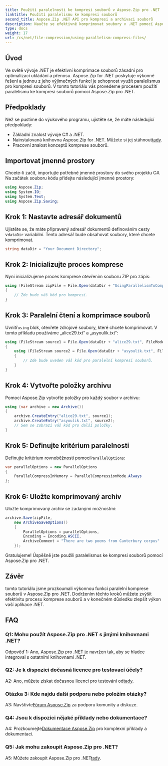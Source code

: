 ```yaml
---
title: Použití paralelnosti ke kompresi souborů v Aspose.Zip pro .NET
linktitle: Použití paralelismu ke kompresi souborů
second_title: Aspose.Zip .NET API pro kompresi a archivaci souborů
description: Naučte se efektivně komprimovat soubory v .NET pomocí Aspose.Zip. Využijte sílu paralelismu s naším výukovým programem krok za krokem.
type: docs
weight: 17
url: /cs/net/file-compression/using-parallelism-compress-files/
---
```

## Úvod

Ve světě vývoje .NET je efektivní komprimace souborů zásadní pro optimalizaci ukládání a přenosu. Aspose.Zip for .NET poskytuje výkonné řešení a jednou z jeho výjimečných funkcí je schopnost využít paralelismus pro kompresi souborů. V tomto tutoriálu vás provedeme procesem použití paralelismu ke kompresi souborů pomocí Aspose.Zip pro .NET.

## Předpoklady

Než se pustíme do výukového programu, ujistěte se, že máte následující předpoklady:

- Základní znalost vývoje C# a .NET.
-  Nainstalovaná knihovna Aspose.Zip for .NET. Můžete si jej stáhnout[tady](https://releases.aspose.com/zip/net/).
- Pracovní znalost konceptů komprese souborů.

## Importovat jmenné prostory

Chcete-li začít, importujte potřebné jmenné prostory do svého projektu C#. Na začátek souboru kódu přidejte následující jmenné prostory:

```csharp
using Aspose.Zip;
using System.IO;
using System.Text;
using Aspose.Zip.Saving;
```

## Krok 1: Nastavte adresář dokumentů

 Ujistěte se, že máte připravený adresář dokumentů definováním cesty v`dataDir` variabilní. Tento adresář bude obsahovat soubory, které chcete komprimovat.

```csharp
string dataDir = "Your Document Directory";
```

## Krok 2: Inicializujte proces komprese

Nyní inicializujeme proces komprese otevřením souboru ZIP pro zápis:

```csharp
using (FileStream zipFile = File.Open(dataDir + "UsingParallelismToCompressFiles_out.zip", FileMode.Create))
{
    // Zde bude váš kód pro kompresi.
}
```

## Krok 3: Paralelní čtení a komprimace souborů

 Uvnitř`using` blok, otevřete zdrojové soubory, které chcete komprimovat. V tomto příkladu používáme „alice29.txt“ a „asyoulik.txt“:

```csharp
using (FileStream source1 = File.Open(dataDir + "alice29.txt", FileMode.Open, FileAccess.Read))
{
    using (FileStream source2 = File.Open(dataDir + "asyoulik.txt", FileMode.Open, FileAccess.Read))
    {
        // Zde bude uveden váš kód pro paralelní kompresi souborů.
    }
}
```

## Krok 4: Vytvořte položky archivu

Pomocí Aspose.Zip vytvořte položky pro každý soubor v archivu:

```csharp
using (var archive = new Archive())
{
    archive.CreateEntry("alice29.txt", source1);
    archive.CreateEntry("asyoulik.txt", source2);
    // Sem se zobrazí váš kód pro další položky.
}
```

## Krok 5: Definujte kritérium paralelnosti

 Definujte kritérium rovnoběžnosti pomocí`ParallelOptions`:

```csharp
var parallelOptions = new ParallelOptions
{
    ParallelCompressInMemory = ParallelCompressionMode.Always
};
```

## Krok 6: Uložte komprimovaný archiv

Uložte komprimovaný archiv se zadanými možnostmi:

```csharp
archive.Save(zipFile,
    new ArchiveSaveOptions()
    {
        ParallelOptions = parallelOptions,
        Encoding = Encoding.ASCII,
        ArchiveComment = "There are two poems from Canterbury corpus"
    });
```

Gratulujeme! Úspěšně jste použili paralelismus ke kompresi souborů pomocí Aspose.Zip pro .NET.

## Závěr

tomto tutoriálu jsme prozkoumali výkonnou funkci paralelní komprese souborů v Aspose.Zip pro .NET. Dodržením těchto kroků můžete zvýšit efektivitu procesu komprese souborů a v konečném důsledku zlepšit výkon vaší aplikace .NET.

## FAQ

### Q1: Mohu použít Aspose.Zip pro .NET s jinými knihovnami .NET?

Odpověď 1: Ano, Aspose.Zip pro .NET je navržen tak, aby se hladce integroval s ostatními knihovnami .NET.

### Q2: Je k dispozici dočasná licence pro testovací účely?

 A2: Ano, můžete získat dočasnou licenci pro testování od[tady](https://purchase.aspose.com/temporary-license/).

### Otázka 3: Kde najdu další podporu nebo položím otázky?

 A3: Navštivte[Fórum Aspose.Zip](https://forum.aspose.com/c/zip/37) za podporu komunity a diskuze.

### Q4: Jsou k dispozici nějaké příklady nebo dokumentace?

 A4: Prozkoumejte[Dokumentace Aspose.Zip](https://reference.aspose.com/zip/net/) pro komplexní příklady a dokumentaci.

### Q5: Jak mohu zakoupit Aspose.Zip pro .NET?

 A5: Můžete zakoupit Aspose.Zip pro .NET[tady](https://purchase.aspose.com/buy).